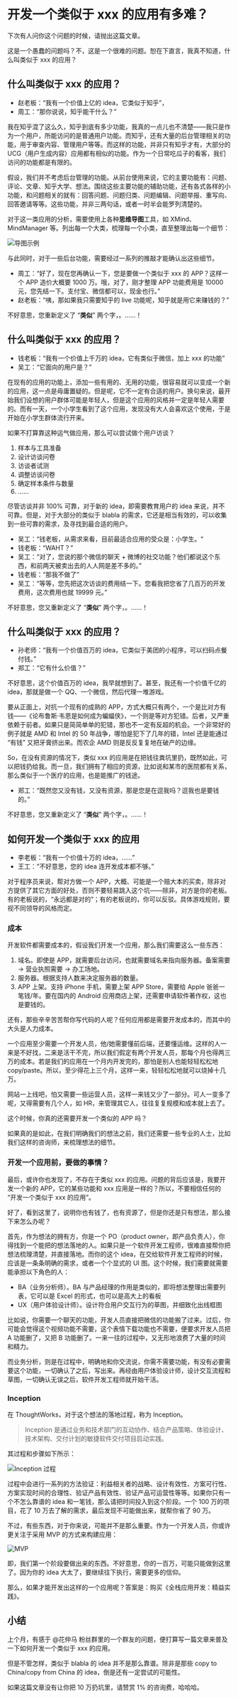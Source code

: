 # 开发一个类似于 xxx 的应用有多难？

下次有人问你这个问题的时候，请抛出这篇文章。

这是一个愚蠢的问题吗？不，这是一个很难的问题。恕在下直言，我真不知道，什么叫类似于 xxx 的应用？

## 什么叫类似于 xxx 的应用？

 - 赵老板：“我有一个价值上亿的 idea，它类似于知乎”，
 - 周工：“那你说说，知乎能干什么？”

我在知乎混了这么久，知乎到底有多少功能，我真的一点儿也不清楚——我只是作为一个用户，所能访问的是普通用户功能。而知乎，还有大量的后台管理相关的功能，用于审查内容、管理用户等等。而这样的功能，并非只有知乎才有，大部分的 UCG（用户生成内容）应用都有相似的功能。作为一个日常吃瓜子的看客，我们访问的功能都是有限的。

假设，我们并不考虑后台管理的功能。从前台使用来说，它的主要功能有：问题、评论、文章、知乎大学、想法。围绕这些主要功能的辅助功能，还有各式各样的小功能，和问题相关的就有：回答问题、问题归类、问题编辑、问题举报、重写向、回答邀请等等。这些功能，并非三两句话，或者一时半会能罗列清楚的。

对于这一类应用的分析，需要使用上各种**思维导图**工具，如 XMind、MindManager 等。列出每一个大类，梳理每一个小类，直至整理出每一个细节：

![导图示例](./min-example.jpg)

与此同时，对于一些后台功能，需要经过一系列的推敲才能确认出这些细节。

 - 周工：“好了，现在您再确认一下，您是要做一个类似于 xxx 的 APP？这样一个 APP 造价大概要 1000 万。哦，对了，刚才整理 APP 功能费用是 10000 元，您先结一下。支付宝、微信都可以，现金也行。”
 - 赵老板：“咦，那如果我只需要知乎的 live 功能呢，知乎就是用它来赚钱的？”

不好意思，您重新定义了 “**类似**” 两个字，。……！

## 什么叫类似于 xxx 的应用？

 - 钱老板：“我有一个价值上千万的 idea，它有类似于微信，加上 xxx 的功能”
 - 吴工：“它面向的用户是？”

在现有的应用的功能上，添加一些有用的、无用的功能，很容易就可以变成一个新的应用，这一点是毋庸置疑的。但是呢，它不一定有合适的用户。换句来说，最开始我们设想的用户群体可能是年轻人，但是这个应用的风格并一定是年轻人需要的。而有一天，一个小学生看到了这个应用，发现没有大人会喜欢这个使用，于是开始在小学生群体流行开来。

如果不打算靠这种运气做应用，那么可以尝试做个用户访谈？

 1. 样本与工具准备
 2. 设计访谈问卷
 3. 访谈者试测
 4. 调整访谈问卷
 5. 确定样本条件与数量
 6. ……

尽管访谈并非 100% 可靠，对于新的 idea，即需要教育用户的 idea 来说，并不可靠。但是，对于大部分的类似于 blabla 的需求，它还是相当有效的，可以收集到一些可靠的需求，及寻找到最合适的用户。

 - 吴工：“钱老板，从需求来看，目前最适合应用的受众是：小学生。“
 - 钱老板：“WAHT？”
 - 吴工：“对了，您说的那个微信的聊天 + 微博的社交功能？他们都说这个东西，和前两天被卖出去的人人网是差不多的。”
 - 钱老板：“那我不做了”
 - 吴工：“等等，您先把这次访谈的费用结一下。您看我把您省了几百万的开发费用，这次费用也就 19999 元。”

不好意思，您又重新定义了 “**类似**” 两个字，。……！

## 什么叫类似于 xxx 的应用？

 - 孙老师：“我有一个价值百万的 idea，它类似于美团的小程序，可以扫码点餐付钱。”
 - 郑工：“它有什么价值？”

不好意思，这个价值百万的 idea，我早就想到了。甚至，我还有一个价值千亿的 idea，那就是做一个 QQ、一个微信，然后代理一堆游戏。

要从正面上，对抗一个现有的成熟的 APP，方式大概只有两个，一个是比对方有钱——《论布鲁斯·韦恩是如何成为蝙蝠侠》，一个则是等对方犯错。后者，又严重依赖于前者。如果只是简简单单的犯错，那也不一定有反超的机会。一个非常好的例子就是 AMD 和 Intel 的 50 年战争，哪怕是犯下了几年的错，Intel 还是能通过 “有钱” 又把牙膏挤出来。而农企 AMD 则是反反复复地在破产的边缘。

So，在没有资源的情况下，类似 xxx 的应用是在把钱往粪坑里扔，既然如此，可以把钱扔给我。而一旦，我们拥有了相应的资源，比如说和某市的医院都有关系，那么类似于一个医疗的应用，也是能推广的钱途。

 - 郑工：“既然您又没有钱，又没有资源，那是您是在逗我吗？逗我也是要钱的。”

不好意思，您又重新定义了 “**类似**” 两个字，。……！

## 如何开发一个类似于 xxx 的应用

 - 李老板：“我有一个价值十万的 idea，……”
 - 王工：“不好意思，您的 idea 连开发成本都不够。”

对于程序员来说，帮对方做一个 APP，大概、可能是一个赔大本的买卖，除非对方提供了其它方面的好处，否则不要轻易跳入这个坑——除非，对方是你的老板。有的老板说的，“永远都是对的”；有的老板说的，你可以反驳。具体游戏规则，要视不同领导的风格而定。

### 成本

开发软件都需要成本的，假设我们开发一个应用，那么我们需要这么一些东西：

1. 域名。即使是 APP，就需要后台访问，也就需要域名来指向服务器。备案需要 -> 营业执照需要 -> 办工场地。
2. 服务器。根据支持人数来决定服务器的数量。
3. APP 上架。支持 iPhone 手机，需要上架 APP Store，需要给 Apple 爸爸一笔钱/年。要在国内的  Android  应用商店上架，还需要申请软件著作权，这也是要钱的。

还有，那些辛辛苦苦帮你写代码的人呢？任何应用都是需要开发成本的，而其中的大头是人力成本。

一个应用至少需要一个开发人员，他/她需要懂前后端，还要懂运维。这样的人一来是不好找，二来是活干不完，所以我们假定有两个开发人员，那每个月也得两三万的成本。若是我们的应用在一个月内开发完的，那怕是别人也能轻轻松松地 copy/paste。所以，至少得花上三个月，这样一来，轻轻松松地就可以烧掉十几万。

网站一上线吧，怕又需要一些运营人员，这样一来钱又少了一部分。可人一变多了呢，又得需要有几个人，如 HR，来管理其它人，往往复复规模和成本就上去了。

这个时候，你真的还需要开发一个类似的 APP 吗？

如果真的是如此，在我们明确我们的想法之前，我们还需要一些专业的人士，比如我们这样的咨询师，来梳理想法的细节。

### 开发一个应用前，要做的事情？

最后，或许你也发现了，不存在于类似 xxx 的应用。问题的背后应该是，我要开发一个新的 APP，它的某些功能和 xxx 应用是一样的？所以，不要相信任何的 “开发一个类似于 xxx 的应用”。

好了，看到这里了，说明你也有钱了，也有资源了，但是你还是只有想法，那么接下来怎么办呢？

首先，作为想法的拥有方，你是一个 PO（product owner，即产品负责人），你得找到一个能把的想法落地的人。如果只是一个软件开发工程师，很难直接帮你把想法梳理清楚，并直接落地。而你的这个 idea，在交给软件开发工程师的时候，应该是一条条明确的需求，或者一个个显式的 UI 图。这个时候，我们需要就需要能承担以下角色的人：

 - BA（业务分析师）。BA 与产品经理的作用是类似的，即将想法整理出需要列表，它可以是 Excel 的形式，也可以是高大上的看板
 - UX（用户体验设计师）。设计符合用户交互行为的草图，并细致化出线框图

比如说，你需要一个聊天的功能，开发人员直接把微信的功能搬了过来。过后，你可能会觉得这个视频功能不需要，这个表情下载功能也不需要，便要求开发人员把 A 功能删了，又把 B 功能删了。一来一往的过程中，又无形地浪费了大量的时间和精力。

而业务分析，则是在过程中，明确地和你交流说，你需不需要功能，有没有必要需要这个功能，一切确认了之后，写出来。再经由用户体验设计师，设计交互流程和草图，一切确认无误之后，软件开发工程师就开始干活。

### Inception

在 ThoughtWorks，对于这个想法的落地过程，称为 Inception。

> Inception 是通过业务和技术部门的互动协作、结合产品策略、体验设计、技术架构、交付计划的敏捷软件交付项目启动实践。

其过程和步骤如下所示：

![Inception 过程](inception.png)

过程中会进行一系列的方法验证：利益相关者的战略、设计有效性、方案可行性、方案实现时间的合理性、验证产品有效性、验证产品可运营性等等。如果你只有一个不怎么靠谱的 idea 和一笔钱，那么请把时间投入到这个阶段。一个 100 万的项目，花了 10 万去了解的需求，最后发现不可能做出来，就帮你省了 90 万。

不过，有些东西，对于你来说，可能并不是那么重要。作为一个开发人员，你或许更关注于采用 MVP 的方式来构建应用：

![MVP](mvp.png)

即，我们第一个阶段要做出来的东西。不好意思，你的一百万，可能只能做到这里了。因为你的 idea 大太了，要继续往下执行，需要更多的信仰。

那么，如果才能开发出这样的一个应用呢？答案是：购买《全栈应用开发：精益实践》。

## 小结

上个月，有感于 @花仲马 粉丝群里的一个群友的问题，便打算写一篇文章来普及一下如何开发一个类似于 xxx 的应用。

但是不管怎样，类似于 blabla 的 idea 并不是那么靠谱。除非是那些 copy to China/copy from China 的 idea，倒是还有一定尝试的可能性。

如果这篇文章没有让你把 10 万扔坑里，请赞赏 1% 的咨询费，哈哈哈。
